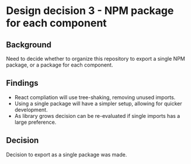 # Design decision 3 - NPM package for each component

## Background

Need to decide whether to organize this repository to export a single NPM package, or a package for each component.

## Findings

- React compliation will use tree-shaking, removing unused imports.
- Using a single package will have a simpler setup, allowing for quicker development.
- As library grows decision can be re-evaluated if single imports has a large preference.

## Decision

Decision to export as a single package was made.
